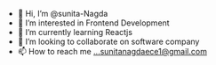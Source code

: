 - 👋 Hi, I’m @sunita-Nagda
- 👀 I’m interested in Frontend Development
- 🌱 I’m currently learning Reactjs
- 💞️ I’m looking to collaborate on software company
- 📫 How to reach me ...sunitanagdaece1@gmail.com

<!---
sunita-Nagda/sunita-Nagda is a ✨ special ✨ repository because its `README.md` (this file) appears on your GitHub profile.
You can click the Preview link to take a look at your changes.
--->
